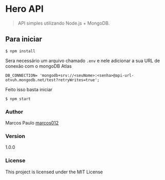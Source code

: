 # Hero API
> API simples utilizando Node.js + MongoDB.

## Para iniciar
```
$ npm install
```

Sera necessário um arquivo chamado `.env` e nele adicionar a sua URL de conexão com o mongoDB Atlas 

```
DB_CONNECTION= 'mongodb+srv://<seuNome>:<senha>@api-url-otvuh.mongodb.net/test?retryWrites=true';

```
Feito isso basta iniciar

```
$ npm start
```

### Author

Marcos Paulo
[marcos012](https://marcos012.github.io/site)

### Version

1.0.0

### License

This project is licensed under the MIT License